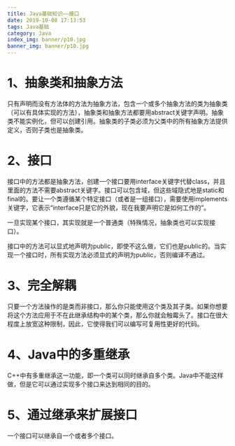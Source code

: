 ```yaml
---
title: Java基础知识——接口
date: 2019-10-08 17:13:53
tags: Java基础
category: Java
index_img: banner/p10.jpg
banner_img: banner/p10.jpg
---
```


#  1、抽象类和抽象方法

只有声明而没有方法体的方法为抽象方法，包含一个或多个抽象方法的类为抽象类（可以有具体实现的方法），抽象类和抽象方法都要用abstract关键字声明。抽象类不能实例化，但可以创建引用。抽象类的子类必须为父类中的所有抽象方法提供定义，否则子类也是抽象类。

<!--more-->

# 2、接口

接口中的方法都是抽象方法，创建一个接口要用interface关键字代替class，并且里面的方法不需要abstract关键字。接口可以包含域，但这些域隐式地是static和final的。要让一个类遵循某个特定接口（或者是一组接口），需要使用implements关键字，它表示“interface只是它的外貌，现在我要声明它是如何工作的”。

一旦实现某个接口，其实现就是一个普通类（特殊情况，抽象类也可以实现接口）。

接口中的方法可以显式地声明为public，即使不这么做，它们也是public的。当实现一个接口时，所有实现方法必须显式的声明为public，否则编译不通过。

# 3、完全解耦

只要一个方法操作的是类而非接口，那么你只能使用这个类及其子类。如果你想要将这个方法应用于不在此继承结构中的某个类，那么你就会触霉头了。接口在很大程度上放宽这种限制，因此，它使得我们可以编写可复用性更好的代码。

# 4、Java中的多重继承

C++中有多重继承这一功能，即一个类可以同时继承自多个类。Java中不能这样做，但是它可以通过实现多个接口来达到相同的目的。

# 5、通过继承来扩展接口

一个接口可以继承自一个或者多个接口。